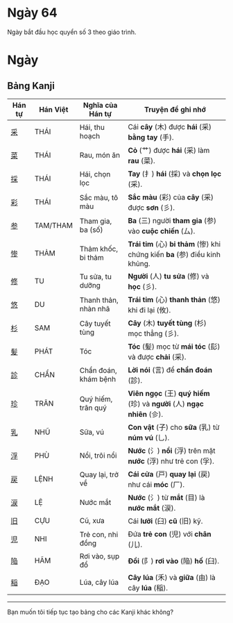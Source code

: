 # Ngày 64

Ngày bắt đầu học quyển số 3 theo giáo trình.

# Ngày

## Bảng Kanji

| Hán tự | Hán Việt | Nghĩa của Hán tự | Truyện để ghi nhớ |
|---|---|---|---|
| [采](https://www.google.com/search?q=https://mazii.net/vi-VN/search/kanji/javi/%E9%87%87) | THÁI | Hái, thu hoạch | Cái **cây** (木) được **hái** (采) **bằng tay** (手). |
| [菜](https://www.google.com/search?q=https://mazii.net/vi-VN/search/kanji/javi/%E8%8F%9C) | THÁI | Rau, món ăn | **Cỏ** (艹) được **hái** (采) làm **rau** (菜). |
| [採](https://www.google.com/search?q=https://mazii.net/vi-VN/search/kanji/javi/%E6%8E%A1) | THÁI | Hái, chọn lọc | **Tay** (扌) **hái** (採) và **chọn lọc** (采). |
| [彩](https://www.google.com/search?q=https://mazii.net/vi-VN/search/kanji/javi/%E5%BD%A9) | THÁI | Sắc màu, tô màu | **Sắc màu** (彩) của **cây** (采) được **sơn** (彡). |
| [参](https://www.google.com/search?q=https://mazii.net/vi-VN/search/kanji/javi/%E5%8F%82) | TAM/THAM | Tham gia, ba (số) | **Ba** (三) người **tham gia** (参) vào **cuộc chiến** (厶). |
| [惨](https://www.google.com/search?q=https://mazii.net/vi-VN/search/kanji/javi/%E6%83%A8) | THẢM | Thảm khốc, bi thảm | **Trái tim** (心) **bi thảm** (惨) khi chứng kiến **ba** (参) điều kinh khủng. |
| [修](https://www.google.com/search?q=https://mazii.net/vi-VN/search/kanji/javi/%E4%BF%AE) | TU | Tu sửa, tu dưỡng | **Người** (人) **tu sửa** (修) và **học** (彡). |
| [悠](https://www.google.com/search?q=https://mazii.net/vi-VN/search/kanji/javi/%E6%82%A0) | DU | Thanh thản, nhàn nhã | **Trái tim** (心) **thanh thản** (悠) khi đi lại (攸). |
| [杉](https://www.google.com/search?q=https://mazii.net/vi-VN/search/kanji/javi/%E6%9D%89) | SAM | Cây tuyết tùng | **Cây** (木) **tuyết tùng** (杉) mọc thẳng (彡). |
| [髪](https://www.google.com/search?q=https://mazii.net/vi-VN/search/kanji/javi/%E9%AB%AA) | PHÁT | Tóc | **Tóc** (髪) mọc từ **mái tóc** (髟) và được **chải** (采). |
| [診](https://www.google.com/search?q=https://mazii.net/vi-VN/search/kanji/javi/%E8%A8%BA) | CHẨN | Chẩn đoán, khám bệnh | **Lời nói** (言) để **chẩn đoán** (診). |
| [珍](https://www.google.com/search?q=https://mazii.net/vi-VN/search/kanji/javi/%E7%8F%8D) | TRÂN | Quý hiếm, trân quý | **Viên ngọc** (王) **quý hiếm** (珍) và **người** (人) **ngạc nhiên** (㐱). |
| [乳](https://www.google.com/search?q=https://mazii.net/vi-VN/search/kanji/javi/%E4%B9%B3) | NHŨ | Sữa, vú | **Con vật** (子) cho **sữa** (乳) từ **núm vú** (乚). |
| [浮](https://www.google.com/search?q=https://mazii.net/vi-VN/search/kanji/javi/%E6%B5%AE) | PHÙ | Nổi, trôi nổi | **Nước** (氵) **nổi** (浮) trên mặt **nước** (浮) như trẻ con (孚). |
| [戻](https://www.google.com/search?q=https://mazii.net/vi-VN/search/kanji/javi/%E6%88%BB) | LỆNH | Quay lại, trở về | **Cái cửa** (戸) **quay lại** (戻) như cái **móc** (厂). |
| [涙](https://www.google.com/search?q=https://mazii.net/vi-VN/search/kanji/javi/%E6%B6%99) | LỆ | Nước mắt | **Nước** (氵) từ **mắt** (目) là **nước mắt** (涙). |
| [旧](https://www.google.com/search?q=https://mazii.net/vi-VN/search/kanji/javi/%E6%97%A7) | CỰU | Cũ, xưa | Cái **lưỡi** (臼) **cũ** (旧) kỹ. |
| [児](https://www.google.com/search?q=https://mazii.net/vi-VN/search/kanji/javi/%E5%85%90) | NHI | Trẻ con, nhi đồng | Đứa **trẻ con** (児) với **chân** (儿). |
| [陥](https://www.google.com/search?q=https://mazii.net/vi-VN/search/kanji/javi/%E9%99%A5) | HÃM | Rơi vào, sụp đổ | **Đồi** (阝) **rơi vào** (陥) **hố** (臼). |
| [稲](https://www.google.com/search?q=https://mazii.net/vi-VN/search/kanji/javi/%E7%A8%B2) | ĐẠO | Lúa, cây lúa | **Cây lúa** (禾) và **giữa** (由) là cây **lúa** (稲). |

-----

Bạn muốn tôi tiếp tục tạo bảng cho các Kanji khác không?